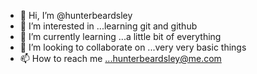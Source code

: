 - 👋 Hi, I’m @hunterbeardsley
- 👀 I’m interested in ...learning git and github
- 🌱 I’m currently learning ...a little bit of everything
- 💞️ I’m looking to collaborate on ...very very basic things
- 📫 How to reach me ...hunterbeardsley@me.com

<!---
hunterbeardsley/hunterbeardsley is a ✨ special ✨ repository because its `README.md` (this file) appears on your GitHub profile.
You can click the Preview link to take a look at your changes.
--->
